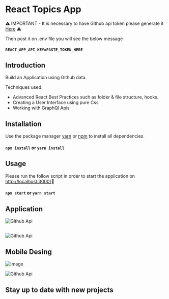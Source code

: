# React Topics App
:warning: IMPORTANT - It is necessary to have Github api token please generate it [Here](https://github.com/settings/tokens) :warning:

Then post it on .env file you will see the below message 

#### `REACT_APP_API_KEY=PASTE_TOKEN_HERE`

## Introduction
Build an Application using Github data. 

Techniques used:

- Advanced React Best Practices such as folder & file structure, hooks.
- Creating a User Interface using pure Css
- Working with GraphQl Apis

## Installation

Use the package manager [yarn](https://classic.yarnpkg.com/en/docs/install/#windows-stable) or [npm](https://docs.npmjs.com/cli/v7/commands/npm-install) to install all dependencies.

#### `npm install` or `yarn install`


## Usage
Please run the follow script in order to start the application on [http://localhost:3000/](http://localhost:3000/)🚀

#### `npm start` or `yarn start` 

## Application
![Github Api](https://i.ibb.co/rvb3k46/Screen-Shot-2021-09-23-at-1-06-33.png)
##
![Github Api](https://i.ibb.co/NW7JX6X/Screen-Shot-2021-09-23-at-1-06-39.png)

## Mobile Desing
![image](https://user-images.githubusercontent.com/6474358/134532967-4afcd274-9481-4a88-84ad-460b0dc27e5c.png)

![Github Api](https://i.ibb.co/6NXvMDy/Screen-Shot-2021-09-23-at-10-04-41.png)

## Stay up to date with new projects

